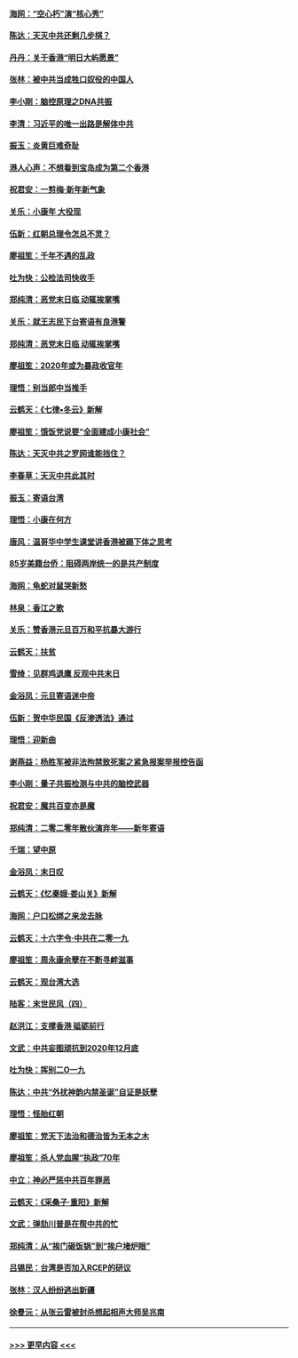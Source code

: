 #### [海网：“空心朽”演“核心秀”](../pages/nsc993/n11783874.md?t=01112222) 
#### [陈达：天灭中共还剩几步棋？](../pages/nsc993/n11783719.md?t=01112222) 
#### [丹丹：关于香港“明日大屿愿景”](../pages/nsc993/n11783273.md?t=01112222) 
#### [张林：被中共当成牲口奴役的中国人](../pages/nsc993/n11782397.md?t=01112222) 
#### [李小刚：脑控原理之DNA共振](../pages/nsc993/n11780962.md?t=01112222) 
#### [李清：习近平的唯一出路是解体中共](../pages/nsc993/n11780866.md?t=01112222) 
#### [振玉：炎黄巨难奇耻](../pages/nsc993/n11779632.md?t=01112222) 
#### [港人心声：不想看到宝岛成为第二个香港](../pages/nsc993/n11778817.md?t=01112222) 
#### [祝君安：一剪梅‧新年新气象](../pages/nsc993/n11776340.md?t=01112222) 
#### [关乐：小康年 大役现](../pages/nsc993/n11774213.md?t=01112222) 
#### [伍新：红朝总理令怎总不灵？](../pages/nsc993/n11770813.md?t=01112222) 
#### [廖祖笙：千年不遇的乱政](../pages/nsc993/n11770373.md?t=01112222) 
#### [吐为快：公检法司快收手](../pages/nsc993/n11770359.md?t=01112222) 
#### [郑纯清：恶党末日临 动辄挨掌嘴](../pages/nsc993/n11769912.md?t=01112222) 
#### [关乐：就王志民下台寄语有良港警](../pages/nsc993/n11769903.md?t=01112222) 
#### [郑纯清：恶党末日临 动辄挨掌嘴](../pages/nsc993/n11769356.md?t=01112222) 
#### [廖祖笙：2020年或为暴政收官年](../pages/nsc993/n11768216.md?t=01112222) 
#### [理悟：别当郎中当推手](../pages/nsc993/n11768243.md?t=01112222) 
#### [云鹤天：《七律▪冬云》新解](../pages/nsc993/n11768204.md?t=01112222) 
#### [廖祖笙：饿饭党说要“全面建成小康社会”](../pages/nsc993/n11767482.md?t=01112222) 
#### [陈达：天灭中共之罗网谁能挡住？](../pages/nsc993/n11767465.md?t=01112222) 
#### [李春草：天灭中共此其时](../pages/nsc993/n11767452.md?t=01112222) 
#### [振玉：寄语台湾](../pages/nsc993/n11767432.md?t=01112222) 
#### [理悟：小康在何方](../pages/nsc993/n11767394.md?t=01112222) 
#### [唐风：温哥华中学生课堂讲香港被踢下体之思考](../pages/nsc993/n11766848.md?t=01112222) 
#### [85岁美籍台侨：阻碍两岸统一的是共产制度](../pages/nsc993/n11765043.md?t=01112222) 
#### [海网：龟蛇对鼠哭新愁](../pages/nsc993/n11764895.md?t=01112222) 
#### [林泉：香江之歌](../pages/nsc993/n11764415.md?t=01112222) 
#### [关乐：赞香港元旦百万和平抗暴大游行](../pages/nsc993/n11764382.md?t=01112222) 
#### [云鹤天：扶贫](../pages/nsc993/n11764245.md?t=01112222) 
#### [雪绮：见群鸡退鹰  反观中共末日](../pages/nsc993/n11762112.md?t=01112222) 
#### [金浴凤：元旦寄语迷中帝](../pages/nsc993/n11761788.md?t=01112222) 
#### [伍新：贺中华民国《反渗透法》通过](../pages/nsc993/n11761994.md?t=01112222) 
#### [理悟：迎新曲](../pages/nsc993/n11761152.md?t=01112222) 
#### [谢燕益：杨胜军被非法拘禁致死案之紧急报案举报控告函](../pages/nsc993/n11756134.md?t=01112222) 
#### [李小刚：量子共振检测与中共的脑控武器](../pages/nsc993/n11754518.md?t=01112222) 
#### [祝君安：魔共百变亦是魔](../pages/nsc993/n11754469.md?t=01112222) 
#### [郑纯清：二零二零年散伙演弃年——新年寄语](../pages/nsc993/n11754195.md?t=01112222) 
#### [千瑞：望中原](../pages/nsc993/n11754159.md?t=01112222) 
#### [金浴凤：末日叹](../pages/nsc993/n11752359.md?t=01112222) 
#### [云鹤天：《忆秦娥‧娄山关》新解](../pages/nsc993/n11752348.md?t=01112222) 
#### [海网：户口松绑之来龙去脉](../pages/nsc993/n11752328.md?t=01112222) 
#### [云鹤天：十六字令‧中共在二零一九](../pages/nsc993/n11752305.md?t=01112222) 
#### [廖祖笙：周永康余孽在不断寻衅滋事](../pages/nsc993/n11751013.md?t=01112222) 
#### [云鹤天：观台湾大选](../pages/nsc993/n11751007.md?t=01112222) 
#### [陆客：末世民风（四）](../pages/nsc993/n11749203.md?t=01112222) 
#### [赵洪江：支撑香港 砥砺前行](../pages/nsc993/n11748482.md?t=01112222) 
#### [文武：中共妄图顽抗到2020年12月底](../pages/nsc993/n11748446.md?t=01112222) 
#### [吐为快：挥别二O一九](../pages/nsc993/n11748411.md?t=01112222) 
#### [陈达：中共“外扰神韵内禁圣诞”自证是妖孽](../pages/nsc993/n11748226.md?t=01112222) 
#### [理悟：怪胎红朝](../pages/nsc993/n11748206.md?t=01112222) 
#### [廖祖笙：党天下法治和德治皆为无本之木](../pages/nsc993/n11748135.md?t=01112222) 
#### [廖祖笙：杀人党血腥“执政”70年](../pages/nsc993/n11745144.md?t=01112222) 
#### [中立：神必严惩中共百年罪恶](../pages/nsc993/n11744970.md?t=01112222) 
#### [云鹤天：《采桑子‧重阳》新解](../pages/nsc993/n11744948.md?t=01112222) 
#### [文武：弹劾川普是在帮中共的忙](../pages/nsc993/n11744758.md?t=01112222) 
#### [郑纯清：从“挨门砸饭锅”到“挨户堵炉眼”](../pages/nsc993/n11744745.md?t=01112222) 
#### [吕锡民：台湾是否加入RCEP的研议](../pages/nsc993/n11744701.md?t=01112222) 
#### [张林：汉人纷纷逃出新疆](../pages/nsc993/n11743530.md?t=01112222) 
#### [徐曼沅：从张云雷被封杀想起相声大师吴兆南](../pages/nsc993/n11741816.md?t=01112222) 

----
#### [ >>> 更早内容 <<< ](../indexes/nsc993-earlier.md)
